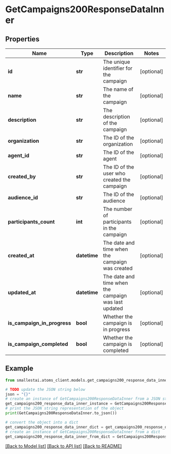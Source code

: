 # GetCampaigns200ResponseDataInner


## Properties

Name | Type | Description | Notes
------------ | ------------- | ------------- | -------------
**id** | **str** | The unique identifier for the campaign | [optional] 
**name** | **str** | The name of the campaign | [optional] 
**description** | **str** | The description of the campaign | [optional] 
**organization** | **str** | The ID of the organization | [optional] 
**agent_id** | **str** | The ID of the agent | [optional] 
**created_by** | **str** | The ID of the user who created the campaign | [optional] 
**audience_id** | **str** | The ID of the audience | [optional] 
**participants_count** | **int** | The number of participants in the campaign | [optional] 
**created_at** | **datetime** | The date and time when the campaign was created | [optional] 
**updated_at** | **datetime** | The date and time when the campaign was last updated | [optional] 
**is_campaign_in_progress** | **bool** | Whether the campaign is in progress | [optional] 
**is_campaign_completed** | **bool** | Whether the campaign is completed | [optional] 

## Example

```python
from smallestai.atoms_client.models.get_campaigns200_response_data_inner import GetCampaigns200ResponseDataInner

# TODO update the JSON string below
json = "{}"
# create an instance of GetCampaigns200ResponseDataInner from a JSON string
get_campaigns200_response_data_inner_instance = GetCampaigns200ResponseDataInner.from_json(json)
# print the JSON string representation of the object
print(GetCampaigns200ResponseDataInner.to_json())

# convert the object into a dict
get_campaigns200_response_data_inner_dict = get_campaigns200_response_data_inner_instance.to_dict()
# create an instance of GetCampaigns200ResponseDataInner from a dict
get_campaigns200_response_data_inner_from_dict = GetCampaigns200ResponseDataInner.from_dict(get_campaigns200_response_data_inner_dict)
```
[[Back to Model list]](../README.md#documentation-for-models) [[Back to API list]](../README.md#documentation-for-api-endpoints) [[Back to README]](../README.md)


